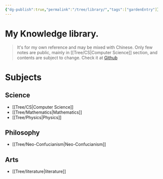 ```yaml
---
{"dg-publish":true,"permalink":"/tree/library/","tags":["gardenEntry"]}
---
```



# My Knowledge library.

>It's for my own reference and may be mixed with Chinese.
Only few notes are public, mainly in [[Tree/CS\|Computer Science]] section, and contents are subject to change. Check it at [Github](https://github.com/AlexLiu2022/library)

# Subjects


## Science 

- [[Tree/CS\|Computer Science]] 
- [[Tree/Mathematics\|Mathematics]]
- [[Tree/Physics\|Physics]]

## Philosophy

- [[Tree/Neo-Confucianism\|Neo-Confucianism]]

## Arts

-  [[Tree/literature\|literature]] 
